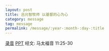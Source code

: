 ```yaml
---
layout: post
title: 吕允智牧师 以基督的心为心
category: message
tag: message
permalink: /message/:year-:month-:day-:title
---
```


[录音](http://media.wcec-home.org/audio/message/20150201_Lu.mp3) [PPT]() 经文:
马太福音 11:25-30

